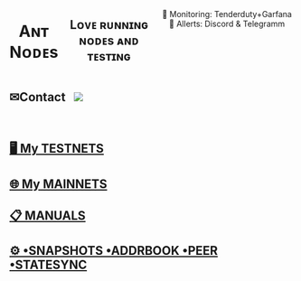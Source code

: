 <h1 align="center">  </h1>
</p>

<div align="center">
  <div style="display: flex; align-items: flex-start;">
  <br />
<h1>Aɴᴛ Nᴏᴅᴇs</h1>

## Lᴏᴠᴇ ʀᴜɴɴɪɴɢ ɴᴏᴅᴇs ᴀɴᴅ ᴛᴇsᴛɪɴɢ

<br />
👀 Monitoring: Tenderduty+Garfana 🔔 Allerts:  Discord & Telegramm
    <br />
    <br />
  </div>
</div>

## ✉Contact &nbsp;&nbsp;<a href="https://discord.com/users/863083870626250812"><img src="https://img.shields.io/badge/-DISCORD-purple?style=flat&logo=DISCORD&logoColor=white"/></a> 

<br>

## [🖥&nbsp;My TESTNETS](https://github.com/AntNodes/MY-TESTNET)

## [🌐&nbsp;My MAINNETS](https://github.com/AntNodes/MY-MAINNETS)

## [📋&nbsp;MANUALS](https://github.com/AntNodes/MY-MANUALS)

## [⚙ •SNAPSHOTS •ADDRBOOK •PEER •STATESYNC](https://github.com/AntNodes/MY-SNAPSHOTS)

</p>
